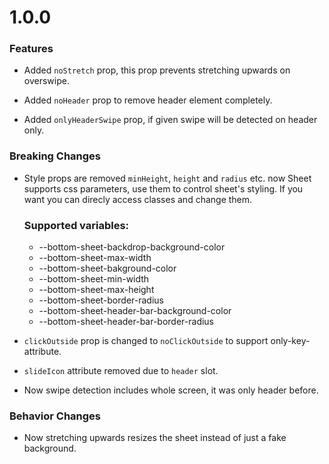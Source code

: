 # 1.0.0
### Features
  - Added `noStretch` prop, this prop prevents stretching upwards on overswipe.

  - Added `noHeader` prop to remove header element completely.

  - Added `onlyHeaderSwipe` prop, if given swipe will be detected on header only.

### Breaking Changes
  - Style props are removed `minHeight`, `height` and `radius` etc. now Sheet supports css parameters, use them to control sheet's styling. If you want you can direcly access classes and change them.
    ### Supported variables:
    - --bottom-sheet-backdrop-background-color
    - --bottom-sheet-max-width
    - --bottom-sheet-bakground-color
    - --bottom-sheet-min-width
    - --bottom-sheet-max-height
    - --bottom-sheet-border-radius
    - --bottom-sheet-header-bar-background-color
    - --bottom-sheet-header-bar-border-radius
 
  - `clickOutside` prop is changed to `noClickOutside` to support only-key-attribute.

  - `slideIcon` attribute removed due to `header` slot.

  - Now swipe detection includes whole screen, it was only header before.


### Behavior Changes
  - Now stretching upwards resizes the sheet instead of just a fake background.
<br>
